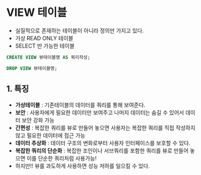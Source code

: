 # VIEW 테이블

- 실질적으로 존재하는 테이블이 아니라 정의만 가지고 있다.
- 가상 READ ONLY 테이블
- SELECT 만 가능한 테이블

```sql
CREATE VIEW 뷰테이블명 AS 쿼리작성;

DROP VIEW 뷰테이블명;
```

## 1. 특징

- **가상테이블** : 기존테이블의 데이터를 쿼리를 통해 보여준다.
- **보안** : 사용자에게 필요한 데이터만 보여주고 나머지 데이터는 숨길 수 있어서 데이터 보안 강화 가능
- **간편성** : 복잡한 쿼리를 뷰로 만들어 놓으면 사용자는 복잡한 쿼리를 직접 작성하지 않고 필요한 데이터에 접근 가능
- **데이터 추상화** : 데이터 구조의 변화로부터 사용자 인터페이스를 보호할 수 있다.
- **복잡한 쿼리의 단순화** : 복잡한 조인이나 서브쿼리를 포함한 쿼리를 뷰로 만들어 놓으면 이를 단순한 쿼리처럼 사용가능!
- 하지만!! 뷰를 과도하게 사용하면 성능 저하를 일으킬 수 있다.